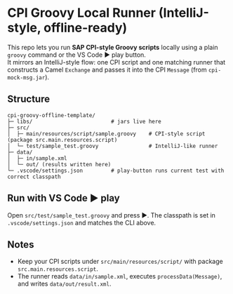 # CPI Groovy Local Runner (IntelliJ-style, offline-ready)

This repo lets you run **SAP CPI-style Groovy scripts** locally using a plain `groovy` command or the VS Code ▶ play button.  
It mirrors an IntelliJ-style flow: one CPI script and one matching runner that constructs a Camel `Exchange` and passes it into the CPI `Message` (from `cpi-mock-msg.jar`).

## Structure
```
cpi-groovy-offline-template/
├─ libs/                         # jars live here
├─ src/
│  ├─ main/resources/script/sample.groovy    # CPI-style script (package src.main.resources.script)
│  └─ test/sample_test.groovy                # IntelliJ-like runner
├─ data/
│  ├─ in/sample.xml
│  └─ out/ (results written here)
└─ .vscode/settings.json         # play-button runs current test with correct classpath
```

## Run with VS Code ▶ play
Open `src/test/sample_test.groovy` and press ▶. The classpath is set in `.vscode/settings.json` and matches the CLI above.

## Notes
- Keep your CPI scripts under `src/main/resources/script/` with package `src.main.resources.script`.
- The runner reads `data/in/sample.xml`, executes `processData(Message)`, and writes `data/out/result.xml`.